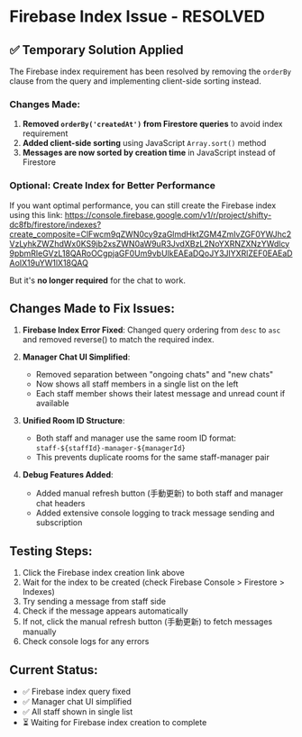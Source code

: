 # Firebase Index Issue - RESOLVED

## ✅ Temporary Solution Applied

The Firebase index requirement has been resolved by removing the `orderBy` clause from the query and implementing client-side sorting instead.

### Changes Made:
1. **Removed `orderBy('createdAt')` from Firestore queries** to avoid index requirement
2. **Added client-side sorting** using JavaScript `Array.sort()` method
3. **Messages are now sorted by creation time** in JavaScript instead of Firestore

### Optional: Create Index for Better Performance

If you want optimal performance, you can still create the Firebase index using this link:
https://console.firebase.google.com/v1/r/project/shifty-dc8fb/firestore/indexes?create_composite=ClFwcm9qZWN0cy9zaGlmdHktZGM4ZmIvZGF0YWJhc2VzLyhkZWZhdWx0KS9jb2xsZWN0aW9uR3JvdXBzL2NoYXRNZXNzYWdlcy9pbmRleGVzL18QARoOCgpjaGF0Um9vbUlkEAEaDQoJY3JlYXRlZEF0EAEaDAoIX19uYW1lX18QAQ

But it's **no longer required** for the chat to work.

## Changes Made to Fix Issues:

1. **Firebase Index Error Fixed**: Changed query ordering from `desc` to `asc` and removed reverse() to match the required index.

2. **Manager Chat UI Simplified**:
   - Removed separation between "ongoing chats" and "new chats"
   - Now shows all staff members in a single list on the left
   - Each staff member shows their latest message and unread count if available

3. **Unified Room ID Structure**:
   - Both staff and manager use the same room ID format: `staff-${staffId}-manager-${managerId}`
   - This prevents duplicate rooms for the same staff-manager pair

4. **Debug Features Added**:
   - Added manual refresh button (手動更新) to both staff and manager chat headers
   - Added extensive console logging to track message sending and subscription

## Testing Steps:

1. Click the Firebase index creation link above
2. Wait for the index to be created (check Firebase Console > Firestore > Indexes)
3. Try sending a message from staff side
4. Check if the message appears automatically
5. If not, click the manual refresh button (手動更新) to fetch messages manually
6. Check console logs for any errors

## Current Status:
- ✅ Firebase index query fixed
- ✅ Manager chat UI simplified
- ✅ All staff shown in single list
- ⏳ Waiting for Firebase index creation to complete